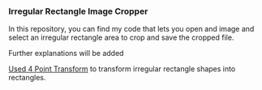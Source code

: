 ### Irregular Rectangle Image Cropper

In this repository, you can find my code that lets you open and image and select an irregular rectangle area to crop and save the cropped file.

Further explanations will be added


[Used 4 Point Transform](https://www.pyimagesearch.com/2014/08/25/4-point-opencv-getperspective-transform-example/) to transform irregular rectangle shapes into rectangles.
